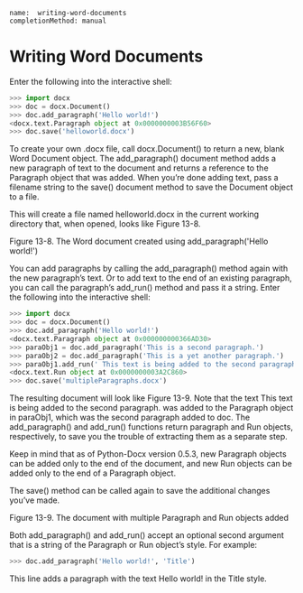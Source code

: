 ```ngMeta
name:  writing-word-documents
completionMethod: manual
```
# Writing Word Documents
Enter the following into the interactive shell:

```python
>>> import docx
>>> doc = docx.Document()
>>> doc.add_paragraph('Hello world!')
<docx.text.Paragraph object at 0x0000000003B56F60>
>>> doc.save('helloworld.docx')
```
To create your own .docx file, call docx.Document() to return a new, blank Word Document object. The add_paragraph() document method adds a new paragraph of text to the document and returns a reference to the Paragraph object that was added. When you’re done adding text, pass a filename string to the save() document method to save the Document object to a file.

This will create a file named helloworld.docx in the current working directory that, when opened, looks like Figure 13-8.

<!-- ![image](assets/000038.jpg)
 -->
Figure 13-8. The Word document created using add_paragraph('Hello world!')

You can add paragraphs by calling the add_paragraph() method again with the new paragraph’s text. Or to add text to the end of an existing paragraph, you can call the paragraph’s add_run() method and pass it a string. Enter the following into the interactive shell:

```python
>>> import docx
>>> doc = docx.Document()
>>> doc.add_paragraph('Hello world!')
<docx.text.Paragraph object at 0x000000000366AD30>
>>> paraObj1 = doc.add_paragraph('This is a second paragraph.')
>>> paraObj2 = doc.add_paragraph('This is a yet another paragraph.')
>>> paraObj1.add_run(' This text is being added to the second paragraph.')
<docx.text.Run object at 0x0000000003A2C860>
>>> doc.save('multipleParagraphs.docx')
```
The resulting document will look like Figure 13-9. Note that the text This text is being added to the second paragraph. was added to the Paragraph object in paraObj1, which was the second paragraph added to doc. The add_paragraph() and add_run() functions return paragraph and Run objects, respectively, to save you the trouble of extracting them as a separate step.

Keep in mind that as of Python-Docx version 0.5.3, new Paragraph objects can be added only to the end of the document, and new Run objects can be added only to the end of a Paragraph object.

The save() method can be called again to save the additional changes you’ve made.

<!-- ![image](assets/000045.jpg)
 -->
Figure 13-9. The document with multiple Paragraph and Run objects added

Both add_paragraph() and add_run() accept an optional second argument that is a string of the Paragraph or Run object’s style. For example:

```python
>>> doc.add_paragraph('Hello world!', 'Title')
```
This line adds a paragraph with the text Hello world! in the Title style.




